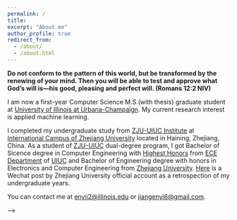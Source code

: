 ```yaml
---
permalink: /
title: 
excerpt: "About me"
author_profile: true
redirect_from: 
  - /about/
  - /about.html
---
```


**Do not conform to the pattern of this world, but be transformed by the renewing of your mind. Then you will be able to test and approve what God’s will is—his good, pleasing and perfect will. (Romans 12:2 NIV)**

I am now a first-year Computer Science M.S.(with thesis) graduate student at [University of Illinois at Urbana-Champaign](https://illinois.edu/). My current research interest is applied machine learning.

I completed my undergraduate study from [ZJU-UIUC Institute](https://zjui.intl.zju.edu.cn/en/content/972) at [International Campus of Zhejiang University](https://www.intl.zju.edu.cn) located in Haining, Zhejiang, China. As a student of [ZJU-UIUC](https://zjui.intl.zju.edu.cn/en/content/972) dual-degree program, I got Bachelor of Sicence degree in Computer Engineering with [Highest Honors](https://ece.illinois.edu/admissions/why-ece/honors) from [ECE Department](https://ece.illinois.edu/) of [UIUC](https://illinois.edu/) and Bachelor of Engineering degree with honors in Electronics and Computer Engineering from [Zhejiang University](https://www.zju.edu.cn). [Here](https://mp.weixin.qq.com/s/LSZrN2vCsjsbMZXDUSe7xg) is a Wechat post by Zhejiang University official account as a retrospection of my undergraduate years.

You can contact me at enyij2@illinois.edu or jiangenyi6@gmail.com.



<!-- Check out my CV [here](https://enyijiang.github.io/files/Enyi_Jiang_CV.pdf). And  --> -->
